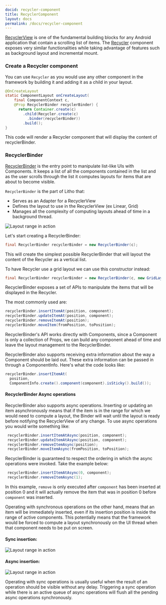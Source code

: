 ```yaml
---
docid: recycler-component
title: RecyclerComponent
layout: docs
permalink: /docs/recycler-component
---
```


[RecyclerView](https://developer.android.com/reference/android/support/v7/widget/RecyclerView.html) is one of the fundamental building blocks for any Android application that contain a scrolling list of items. The
[Recycler](/javadoc/com/facebook/litho/widget/Recycler) component exposes very similar functionalities while taking advantage of features such as background layout and incremental mount.

### Create a Recycler component

You can use `Recycler` as you would use any other component in the framework by building it and adding it as a child in your layout.

``` java
@OnCreateLayout
static ComponentLayout onCreateLayout(
    final ComponentContext c,
    @Prop RecyclerBinder recyclerBinder) {
   	  return Container.create(c)
        .child(Recycler.create(c)
          .binder(recyclerBinder))
        .build();
}
```
This code will render a Recycler component that will display the content of recyclerBinder.

### RecyclerBinder
[RecyclerBinder](/javadoc/com/facebook/litho/widget/RecyclerBinder) is the entry point to manipulate list-like UIs with Components.
It keeps a list of all the components contained in the list and as the user scrolls through the list it computes layouts for items that are about to become visible.

`RecyclerBinder` is the part of Litho that:

 - Serves as an Adapter for a RecyclerView
 - Defines the layout to use in the RecyclerView (ex Linear, Grid)
 - Manages all the complexity of computing layouts ahead of time in a background thread.

![Layout range in action](/static/images/range_small.gif "Layout range in action")

Let's start creating a RecyclerBinder:

``` java
final RecyclerBinder recyclerBinder = new RecyclerBinder(c);
```
This will create the simplest possible RecyclerBinder that will layout the content of the Recycler as a vertical list.

To have Recycler use a grid layout we can use this constructor instead:

``` java
final RecyclerBinder recyclerBinder = new RecyclerBinder(c, new GridLayoutInfo(c, spanCount);
```

RecyclerBinder exposes a set of APIs to manipulate the items that will be displayed in the Recycler.

The most commonly used are:

``` java
recyclerBinder.insertItemAt(position, component);
recyclerBinder.updateItemAt(position, component);
recyclerBinder.removeItemAt(position);
recyclerBinder.moveItem(fromPosition, toPosition);
```

RecyclerBinder's API works directly with Components, since a Component is only a collection of Props, we can build any component ahead of time and leave the layout management to the RecyclerBinder.

RecyclerBinder also supports receiving extra information about the way a Component should be laid out. These extra information can be passed in through a ComponentInfo. Here's what the code looks like:

``` java
recyclerBinder.insertItemAt(
  position,
  ComponentInfo.create().component(component).isSticky().build());
```

#### RecyclerBinder Async operations

RecyclerBinder also supports async operations.
Inserting or updating an item asynchronously means that if the item is in the range for which we would need to compute a layout, the Binder will wait until the layout is ready before notifying the RecyclerView of any change.
To use async operations you would write something like:

``` java
 recyclerBinder.insertItemAtAsync(position, component);
 recyclerBinder.updateItemAtAsync(position, component);
 recyclerBinder.removeItemAsync(position);
 recyclerBinder.moveItemAsync(fromPosition, toPosition);
```
RecyclerBinder is guaranteed to respect the ordering in which the async operations were invoked. Take the example below: 

``` java
 recyclerBinder.insertItemAtAsync(0, component);
 recyclerBinder.removeItemAsync(1);
```
In this example, `remove` is only executed after `component` has been inserted at position 0 and it will actually remove the item that was in position 0 before `component` was inserted.

Operating with synchronous operations on the other hand, means that an item will be immediately inserted, even if its insertion position is inside the range of active components. This potentially means that the framework would be forced to compute a layout synchronously on the UI thread when that component needs to be put on screen.

#### Sync insertion:

![Layout range in action](/static/images/insertion_sync_small.gif "Layout range in action")

#### Async insertion:

![Layout range in action](/static/images/insertion_async_small.gif "Layout range in action")


Operating with sync operations is usually useful when the result of an operation should be visible without any delay. Triggering a sync operation while there is an active queue of async operations will flush all the pending async operations synchronously.

